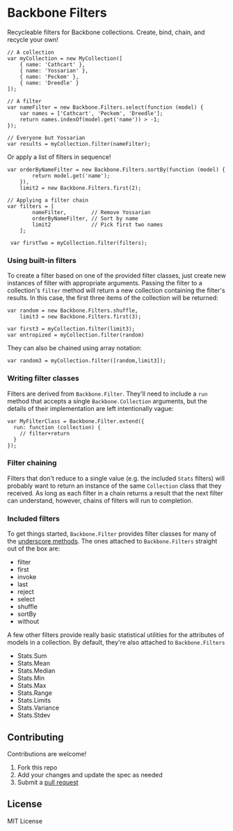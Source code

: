 Backbone Filters
================

Recycleable filters for Backbone collections. Create, bind, chain, and 
recycle your own!

    // A collection
    var myCollection = new MyCollection([
        { name: 'Cathcart' },
        { name: 'Yossarian' },
        { name: 'Peckem' },
        { name: 'Dreedle' }
    ]);

    // A filter
    var nameFilter = new Backbone.Filters.select(function (model) {
        var names = ['Cathcart', 'Peckem', 'Dreedle'];
        return names.indexOf(model.get('name')) > -1;
    });

    // Everyone but Yossarian
    var results = myCollection.filter(nameFilter); 

Or apply a list of filters in sequence!

    var orderByNameFilter = new Backbone.Filters.sortBy(function (model) {
            return model.get('name');
        }),
        limit2 = new Backbone.Filters.first(2);

    // Applying a filter chain
    var filters = [
            nameFilter,        // Remove Yossarian
            orderByNameFilter, // Sort by name
            limit2             // Pick first two names
        ];
        
     var firstTwo = myCollection.filter(filters);

### Using built-in filters

To create a filter based on one of the provided filter classes, just create
new instances of filter with appropriate arguments. Passing the filter to a 
collection's `filter` method will return a new collection containing the 
filter's results. In this case, the first three items of the collection will 
be returned:

    var random = new Backbone.Filters.shuffle,
        limit3 = new Backbone.Filters.first(3);

    var first3 = myCollection.filter(limit3);
    var entropized = myCollection.filter(random)

They can also be chained using array notation:

    var random3 = myCollection.filter([random,limit3]);

### Writing filter classes

Filters are derived from `Backbone.Filter`. They'll need to include a `run` 
method that accepts a single `Backbone.Collection` arguments, but the details
of their implementation are left intentionally vague:

    var MyFilterClass = Backbone.Filter.extend({
      run: function (collection) {
        // filter+return
      }
    });

### Filter chaining

Filters that don't reduce to a single value (e.g. the included `Stats` filters)
will probably want to return an instance of the same `Collection` class that
they received. As long as each filter in a chain returns a result that the next
filter can understand, however, chains of filters will run to completion.

### Included filters

To get things started, `Backbone.Filter` provides filter classes for many of the 
[underscore methods](http://documentcloud.github.com/backbone/#Collection-Underscore-Methods).
The ones attached to `Backbone.Filters` straight out of the box are:

* filter
* first
* invoke
* last
* reject
* select
* shuffle
* sortBy
* without

A few other filters provide really basic statistical utilities for the attributes
of models in a collection. By default, they're also attached to `Backbone.Filters`

* Stats.Sum
* Stats.Mean
* Stats.Median
* Stats.Min
* Stats.Max
* Stats.Range
* Stats.Limits
* Stats.Variance
* Stats.Stdev

## Contributing

Contributions are welcome!

  1. Fork this repo
  2. Add your changes and update the spec as needed
  3. Submit a [pull request](help.github.com/pull-requests/)

## License

MIT License
